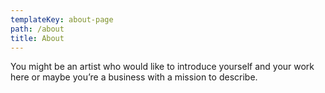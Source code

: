 ```yaml
---
templateKey: about-page
path: /about
title: About
---
```

You might be an artist who would like to introduce yourself and your work here or maybe you’re a business with a mission to describe.